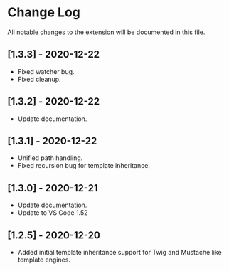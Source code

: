 # Change Log

All notable changes to the extension will be documented in this file.

## [1.3.3] - 2020-12-22

- Fixed watcher bug.
- Fixed cleanup.

## [1.3.2] - 2020-12-22

- Update documentation.

## [1.3.1] - 2020-12-22

- Unified path handling.
- Fixed recursion bug for template inheritance.

## [1.3.0] - 2020-12-21

- Update documentation.
- Update to VS Code 1.52

## [1.2.5] - 2020-12-20

- Added initial template inheritance support for Twig and Mustache like template engines.
